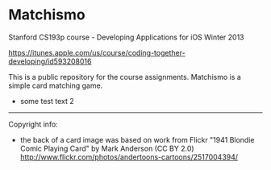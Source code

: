 Matchismo
=========
Stanford CS193p course - Developing Applications for iOS Winter 2013

https://itunes.apple.com/us/course/coding-together-developing/id593208016

This is a public repository for the course assignments.
Matchismo is a simple card matching game.

- some test text 2


----

Copyright info:
- the back of a card image was based on work from Flickr "1941 Blondie Comic Playing Card" by Mark Anderson (CC BY 2.0)
  http://www.flickr.com/photos/andertoons-cartoons/2517004394/
